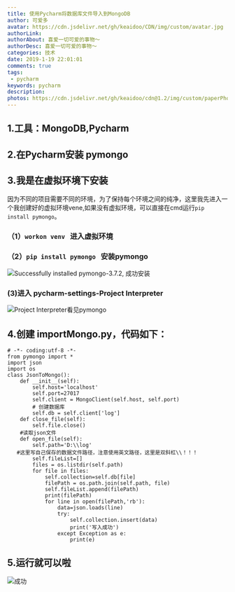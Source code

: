 ```yaml
---
title: 使用Pycharm将数据库文件导入到MongoDB
author: 可爱多
avatar: https://cdn.jsdelivr.net/gh/keaidoo/CDN/img/custom/avatar.jpg
authorLink: 
authorAbout: 喜爱一切可爱的事物～
authorDesc: 喜爱一切可爱的事物～
categories: 技术
date: 2019-1-19 22:01:01
comments: true
tags: 
 - pycharm
keywords: pycharm
description: 
photos: https://cdn.jsdelivr.net/gh/keaidoo/cdn@1.2/img/custom/paperPhoto/8.jpg
---
```

## 1.工具：MongoDB,Pycharm

## 2.在Pycharm安装 pymongo

## 3.我是在虚拟环境下安装
因为不同的项目需要不同的环境，为了保持每个环境之间的纯净，这里我先进入一个我创建好的虚拟环境vene,如果没有虚拟环境，可以直接在cmd运行`pip install pymongo`。

### （1）`workon venv`   进入虚拟环境

### （2）`pip install pymongo`   安装pymongo

![Successfully installed pymongo-3.7.2, 成功安装
](https://upload-images.jianshu.io/upload_images/15933937-b60035101e55aa99.png?imageMogr2/auto-orient/strip%7CimageView2/2/w/1240)


### (3)进入 pycharm-settings-Project Interpreter

![Project Interpreter看见pymongo
](https://upload-images.jianshu.io/upload_images/15933937-8deb98d24adf0369.png?imageMogr2/auto-orient/strip%7CimageView2/2/w/1240)


## 4.创建 importMongo.py，代码如下：
```
# -*- coding:utf-8 -*-
from pymongo import *
import json
import os
class JsonToMongo():
    def __init__(self):
        self.host='localhost'
        self.port=27017
        self.client = MongoClient(self.host, self.port)
        # 创建数据库
        self.db = self.client['log']
    def close_file(self):
        self.file.close()
    #读取json文件
    def open_file(self):
        self.path='D:\\log'
   #这里写自己保存的数据文件路径，注意使用英文路径，这里是双斜杠\\！！！
        self.fileList=[]
        files = os.listdir(self.path)
        for file in files:
            self.collection=self.db[file]
            filePath = os.path.join(self.path, file)
            self.fileList.append(filePath)
            print(filePath)
            for line in open(filePath,'rb'):
                data=json.loads(line)
                try:
                    self.collection.insert(data)
                    print('写入成功')
                except Exception as e:
                    print(e)
```

## 5.运行就可以啦

![成功](https://upload-images.jianshu.io/upload_images/15933937-8ab94c731f77fc11.png?imageMogr2/auto-orient/strip%7CimageView2/2/w/1240)

